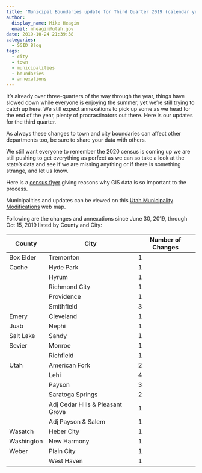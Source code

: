 ```yaml
---
title: 'Municipal Boundaries update for Third Quarter 2019 (calendar year)'
author:
  display_name: Mike Heagin
  email: mheagin@utah.gov
date: 2019-10-24 21:39:38
categories:
  - SGID Blog
tags:
  - city
  - town
  - municipalities
  - boundaries
  - annexations
---
```


It’s already over three-quarters of the way through the year, things have slowed down while everyone is enjoying the summer, yet we’re still trying to catch up here. We still expect annexations to pick up some as we head for the end of the year, plenty of procrastinators out there. Here is our updates for the third quarter.

As always these changes to town and city boundaries can affect other departments too, be sure to share your data with others.

We still want everyone to remember the 2020 census is coming up we are still pushing to get everything as perfect as we can so take a look at the state’s data and see if we are missing anything or if there is something strange, and let us know.

Here is a [census flyer](https://www2.census.gov/geo/pdfs/partnerships/GEO_Program_Flyer.pdf) giving reasons why GIS data is so important to the process.

Municipalities and updates can be viewed on this [Utah Municipality Modifications](https://www.arcgis.com/home/webmap/viewer.html?webmap=c5ab7e0fcd514f1a9db6b8dad55bba63) web map.

Following are the changes and annexations since June 30, 2019, through Oct 15, 2019 listed by County and City:

| County | City | Number of Changes |
| --- | --- | --- |
| Box Elder | Tremonton | 1 |
| Cache | Hyde Park | 1 |
| | Hyrum | 1 |
| | Richmond City | 1 |
| | Providence | 1 |
| | Smithfield | 3 |
| Emery | Cleveland  | 1 |
| Juab | Nephi | 1 |
| Salt Lake | Sandy | 1 |
| Sevier | Monroe | 1 |
| | Richfield | 1 |
| Utah | American Fork | 2 |
| | Lehi | 4 |
| | Payson | 3 |
| | Saratoga Springs | 2 |
| | Adj Cedar Hills & Pleasant Grove | 1 |
| | Adj Payson & Salem | 1 |
| Wasatch | Heber City | 1 |
| Washington | New Harmony | 1 |
| Weber | Plain City | 1 |
| | West Haven | 1 |
